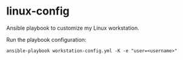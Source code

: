 # linux-config
Ansible playbook to customize my Linux workstation.

Run the playbook configuration:
```
ansible-playbook workstation-config.yml -K -e "user=<username>"
```

